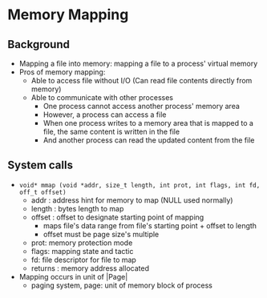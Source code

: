 # Memory Mapping

## Background
- Mapping a file into memory: mapping a file to a process' virtual memory
- Pros of memory mapping:
    - Able to access file without I/O (Can read file contents directly from memory)
    - Able to communicate with other processes
        - One process cannot access another process' memory area
        - However, a process can access a file
        - When one process writes to a memory area that is mapped to a file, the same content is written in the file
        - And another process can read the updated content from the file

## System calls
- `void* mmap (void *addr, size_t length, int prot, int flags, int fd, off_t offset)`
    - addr : address hint for memory to map (NULL used normally)
    - length : bytes length to map
    - offset : offset to designate starting point of mapping
        - maps file's data range from file's starting point + offset to length
        - offset must be page size's multiple
    - prot: memory protection mode
    - flags: mapping state and tactic
    - fd: file descriptor for file to map
    - returns : memory address allocated
- Mapping occurs in unit of |Page|
    - paging system, page: unit of memory block of process